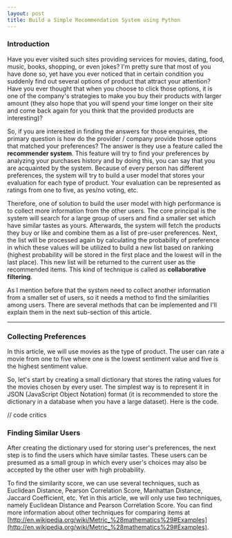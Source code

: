 ```yaml
---
layout: post
title: Build a Simple Recommendation System using Python
---
```


### Introduction

Have you ever visited such sites providing services for movies, dating, food, music, books, shopping, or even jokes? I'm pretty sure that most of you have done so, yet have you ever noticed that in certain condition you suddenly find out several options of product that attract your attention? Have you ever thought that when you choose to click those options, it is one of the company's strategies to make you buy their products with larger amount (they also hope that you will spend your time longer on their site and come back again for you think that the provided products are interesting)?

So, if you are interested in finding the answers for those enquiries, the primary question is how do the provider / company provide those options that matched your preferences? The answer is they use a feature called the **recommender system**. This feature will try to find your preferences by analyzing your purchases history and by doing this, you can say that you are acquainted by the system. Because of every person has different preferences, the system will try to build a user model that stores your evaluation for each type of product. Your evaluation can be represented as ratings from one to five, as yes/no voting, etc.

Therefore, one of solution to build the user model with high performance is to collect more information from the other users. The core principal is the system will search for a large group of users and find a smaller set which have similar tastes as yours. Afterwards, the system will fetch the products they buy or like and combine them as a list of pre-user preferences. Next, the list will be processed again by calculating the probability of preference in which these values will be utilized to build a new list based on ranking (highest probability will be stored in the first place and the lowest will in the last place). This new list will be returned to the current user as the recommended items. This kind of technique is called as **collaborative filtering**.

As I mention before that the system need to collect another information from a smaller set of users, so it needs a method to find the similarities among users. There are several methods that can be implemented and I'll explain them in the next sub-section of this article.

-----

### Collecting Preferences

In this article, we will use movies as the type of product. The user can rate a movie from one to five where one is the lowest sentiment value and five is the highest sentiment value.

So, let's start by creating a small dictionary that stores the rating values for the movies chosen by every user. The simplest way is to represent it in JSON (JavaScript Object Notation) format (it is recommended to store the dictionary in a database when you have a large dataset). Here is the code.

// code critics

### Finding Similar Users

After creating the dictionary used for storing user's preferences, the next step is to find the users which have similar tastes. These users can be presumed as a small group in which every user's choices may also be accepted by the other user with high probability.

To find the similarity score, we can use several techniques, such as Euclidean Distance, Pearson Correlation Score, Manhattan Distance, Jaccard Coefficient, etc. Yet in this article, we will only use two techniques, namely Euclidean Distance and Pearson Correlation Score. You can find more information about other techniques for comparing items at [http://en.wikipedia.org/wiki/Metric_%28mathematics%29#Examples](http://en.wikipedia.org/wiki/Metric_%28mathematics%29#Examples).



